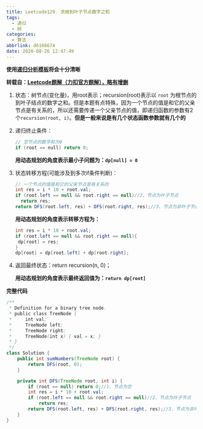 ```yaml
---
title: Leetcode129. 求根到叶子节点数字之和
tags:
  - 递归
  - 树
categories:
  - 算法
abbrlink: d6166674
date: 2020-08-26 12:47:49
---
```


**使用[递归分析模板](./分而治之和递归的区别.md)将会十分清晰**

**转载自：[Leetcode题解（力扣官方题解），略有增删](https://leetcode-cn.com/problems/binary-tree-maximum-path-sum/solution/er-cha-shu-zhong-de-zui-da-lu-jing-he-by-leetcode-/)**

<!-- more -->

1. 状态：树节点(变化量)，用root表示；recursion(root)表示以 `root` 为根节点的到叶子结点的数字之和。但是本题有点特殊，因为一个节点的值是和它的父亲节点是有关系的，所以还需要传递一个父亲节点的值，即递归函数的参数有2个`recursion(root, i)`。**但是一般来说是有几个状态函数参数就有几个的**

2. 递归终止条件：

   ```c++
   // 空节点的数字和为0
   if (root == null) return 0;
   ```

   **用动态规划的角度表示最小子问题为：`dp[null] = 0`**

3. 状态转移方程(可能涉及到多次if条件判断)：

   ```java
   // 一个节点的值是和它的父亲节点是有关系的
   int res = i * 10 + root.val;
   if (root.left == null && root.right == null)//2、节点为叶子节点
     return res;
   return DFS(root.left, res) + DFS(root.right, res);//3、节点为非叶子节点
   ```

   **用动态规划的角度表示转移方程为：**

   ```java
   int res = i * 10 + root.val;
   if (root.left == null && root.right == null){
   	dp[root] = res;  
   }
   dp[root] = dp[root.left] + dp[root.right];
   ```

4. 返回最终状态：return recursion(n, 0)；

   **用动态规划的角度表示最终返回值为：`return dp[root]`**

**完整代码**

```java
/**
 * Definition for a binary tree node.
 * public class TreeNode {
 *     int val;
 *     TreeNode left;
 *     TreeNode right;
 *     TreeNode(int x) { val = x; }
 * }
 */
class Solution {
    public int sumNumbers(TreeNode root) {
        return DFS(root, 0);
    }

    private int DFS(TreeNode root, int i) {
        if (root == null) return 0;//1、节点为空
        int res = i * 10 + root.val;
        if (root.left == null && root.right == null)//2、节点为叶子节点
            return res;
        return DFS(root.left, res) + DFS(root.right, res);//3、节点为非叶子节点
    }
}
```

